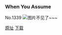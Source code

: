 ### When You Assume
No.1339
![图片不见了~~~](https://imgs.xkcd.com/comics/when_you_assume.png)

[原址](https://xkcd.com//1339) [下载](https://imgs.xkcd.com/comics/when_you_assume.png)

